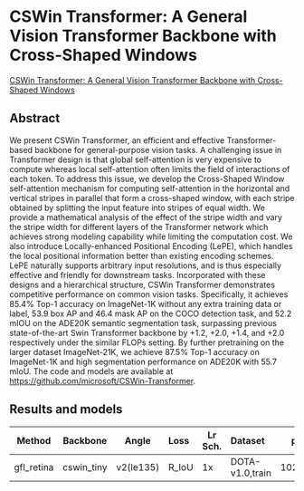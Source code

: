 # CSWin Transformer: A General Vision Transformer Backbone with Cross-Shaped Windows

[CSWin Transformer: A General Vision Transformer Backbone with Cross-Shaped Windows](http://arxiv.org/abs/2107.00652)

## Abstract 

We present CSWin Transformer, an efficient and effective Transformer-based backbone for general-purpose vision tasks. A challenging issue in Transformer design is that global self-attention is very expensive to compute whereas local self-attention often limits the field of interactions of each token. To address this issue, we develop the Cross-Shaped Window self-attention mechanism for computing self-attention in the horizontal and vertical stripes in parallel that form a cross-shaped window, with each stripe obtained by splitting the input feature into stripes of equal width. We provide a mathematical analysis of the effect of the stripe width and vary the stripe width for different layers of the Transformer network which achieves strong modeling capability while limiting the computation cost. We also introduce Locally-enhanced Positional Encoding (LePE), which handles the local positional information better than existing encoding schemes. LePE naturally supports arbitrary input resolutions, and is thus especially effective and friendly for downstream tasks. Incorporated with these designs and a hierarchical structure, CSWin Transformer demonstrates competitive performance on common vision tasks. Specifically, it achieves 85.4\% Top-1 accuracy on ImageNet-1K without any extra training data or label, 53.9 box AP and 46.4 mask AP on the COCO detection task, and 52.2 mIOU on the ADE20K semantic segmentation task, surpassing previous state-of-the-art Swin Transformer backbone by +1.2, +2.0, +1.4, and +2.0 respectively under the similar FLOPs setting. By further pretraining on the larger dataset ImageNet-21K, we achieve 87.5% Top-1 accuracy on ImageNet-1K and high segmentation performance on ADE20K with 55.7 mIoU. The code and models are available at https://github.com/microsoft/CSWin-Transformer.

## Results and models

|   Method   | Backbone   | Angle     | Loss  | Lr Sch. | Dataset         | preprocess    |  MS  | extra aug | $AP_{0.5}$ | $AP_{0.75}$ | $mAP$ |
| :--------: | ---------- | --------- | :---- | ------- | :-------------- | ------------- | :--: | :-------: | ---------- | ----------- | ----- |
| gfl_retina | cswin_tiny | v2(le135) | R_IoU | 1x      | DOTA-v1.0,train | 1024x1024,512 |  \   |     \     | 74.83      | 46.75       | 44.77 |